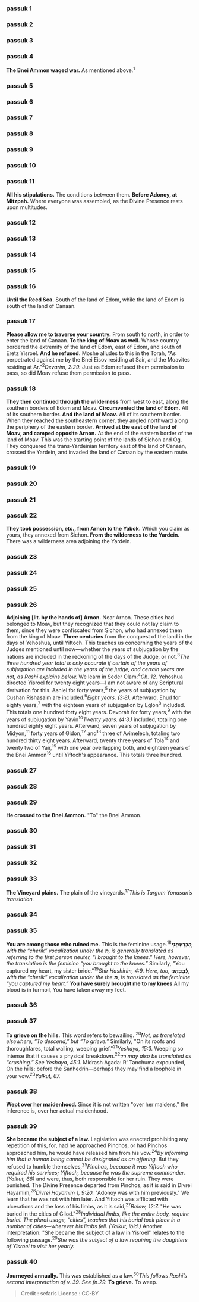 
### passuk 1

### passuk 2

### passuk 3

### passuk 4
<b> The Bnei Ammon waged war.</b> As mentioned above.<sup>1</sup><i class="footnote"></i>

### passuk 5

### passuk 6

### passuk 7

### passuk 8

### passuk 9

### passuk 10

### passuk 11
<b> All his stipulations.</b> The conditions between them.
<b>Before Adonoy, at Mitzpah.</b> Where everyone was assembled, as the Divine Presence rests upon multitudes.

### passuk 12

### passuk 13

### passuk 14

### passuk 15

### passuk 16
<b> Until the Reed Sea.</b> South of the land of Edom, while the land of Edom is south of the land of Canaan.

### passuk 17
<b> Please allow me to traverse your country.</b> From south to north, in order to enter the land of Canaan.
<b>To the king of Moav as well.</b> Whose country bordered the extremity of the land of Edom, east of Edom, and south of Eretz Yisroel.
<b>And he refused.</b> Moshe alludes to this in the Torah, "As perpetrated against me by the Bnei Eisov residing at Sair, and the Moavites residing at Ar."<sup>2</sup><i class="footnote">Devarim, 2:29.</i> Just as Edom refused them permission to pass, so did Moav refuse them permission to pass.

### passuk 18
<b> They then continued through the wilderness</b> from west to east, along the southern borders of Edom and Moav.
<b>Circumvented the land of Edom.</b> All of its southern border.
<b>And the land of Moav.</b> All of its southern border. When they reached the southeastern corner, they angled northward along the periphery of the eastern border.
<b>Arrived at the east of the land of Moav, and camped opposite Arnon.</b> At the end of the eastern border of the land of Moav. This was the starting point of the lands of Sichon and Og. They conquered the trans-Yardeinian territory east of the land of Canaan, crossed the Yardein, and invaded the land of Canaan by the eastern route.

### passuk 19

### passuk 20

### passuk 21

### passuk 22
<b> They took possession, etc., from Arnon to the Yabok.</b> Which you claim as yours, they annexed from Sichon.
<b>From the wilderness to the Yardein.</b> There was a wilderness area adjoining the Yardein.

### passuk 23

### passuk 24

### passuk 25

### passuk 26
<b> Adjoining [lit. by the hands of] Arnon.</b> Near Arnon. These cities had belonged to Moav, but they recognized that they could not lay claim to them, since they were confiscated from Sichon, who had annexed them from the king of Moav.
<b>Three centuries</b> from the conquest of the land in the days of Yehoshua, until Yiftoch. This teaches us concerning the years of the Judges mentioned until now—whether the years of subjugation by the nations are included in the reckoning of the days of the Judge, or not.<sup>3</sup><i class="footnote">The three hundred year total is only accurate if certain of the years of subjugation are included in the years of the judge, and certain years are not, as Rashi explains below.</i> We learn in Seder Olam:<sup>4</sup><i class="footnote">Ch. 12.</i> Yehoshua directed Yisroel for twenty eight years—I am not aware of any Scriptural derivation for this. Asniel for forty years,<sup>5</sup><i class="footnote"></i> the years of subjugation by Cushan Rishasaim are included.<sup>6</sup><i class="footnote">Eight years. (3:8).</i> Afterward, Ehud for eighty years,<sup>7</sup><i class="footnote"></i> with the eighteen years of subjugation by Eglon<sup>8</sup><i class="footnote"></i> included. This totals one hundred forty eight years. Devorah for forty years,<sup>9</sup><i class="footnote"></i> with the years of subjugation by Yavin<sup>10</sup><i class="footnote">Twenty years. (4:3.)</i> included, totaling one hundred eighty eight years. Afterward, seven years of subjugation by Midyon,<sup>11</sup><i class="footnote"></i> forty years of Gidon,<sup>12</sup><i class="footnote"></i> and<sup>13</sup><i class="footnote"></i> three of Avimelech, totaling two hundred thirty eight years. Afterward, twenty three years of Tola<sup>14</sup><i class="footnote"></i> and twenty two of Yair,<sup>15</sup><i class="footnote"></i> with one year overlapping both, and eighteen years of the Bnei Ammon<sup>16</sup><i class="footnote"></i> until Yiftoch's appearance. This totals three hundred.

### passuk 27

### passuk 28

### passuk 29
<b> He crossed to the Bnei Ammon.</b> "To" the Bnei Ammon.

### passuk 30

### passuk 31

### passuk 32

### passuk 33
<b> The Vineyard plains.</b> The plain of the vineyards.<sup>17</sup><i class="footnote">This is Targum Yonasan’s translation.</i>

### passuk 34

### passuk 35
<b>You are among those who ruined me.</b> This is the feminine usage.<sup>18</sup><i class="footnote"><span><b>הִכְרַעְתִּנִי</b></span>, with the “<i>cherik</i>” vocalization under the <span><b>ת</b></span>, is generally translated as referring to the first person neuter, “I brought to the knees.” Here, however, the translation is the feminine “you brought to the knees.”</i> Similarly, "You captured my heart, my sister bride."<sup>19</sup><i class="footnote">Shir Hashirim, 4:9. Here, too, <span><b>לִבַּבֽתִּנִי</b></span>, with the “<i>cherik</i>” vocalization under the the <span><b>ת</b></span>, is translated as the feminine “you captured my heart.”</i>
<b> You have surely brought me to my knees</b> All my blood is in turmoil, You have taken away my feet.

### passuk 36

### passuk 37
<b> To grieve on the hills.</b> This word refers to bewailing. <sup>20</sup><i class="footnote">Not, as translated elsewhere, “To descend,” but “To grieve.”</i> Similarly, "On its roofs and thoroughfares, total wailing, weeping grief."<sup>21</sup><i class="footnote">Yeshaya, 15:3.</i> Weeping so intense that it causes a physical breakdown.<sup>22</sup><i class="footnote"><span><b>רד</b></span> may also be translated as “crushing.” See Yeshaya, 45:1.</i> Midrash Agada: R' Tanchuma expounded, On the hills; before the Sanhedrin—perhaps they may find a loophole in your vow.<sup>23</sup><i class="footnote">Yalkut, 67.</i>

### passuk 38
<b> Wept over her maidenhood.</b> Since it is not written "over her maidens," the inference is, over her actual maidenhood.

### passuk 39
<b> She became the subject of a law.</b> Legislation was enacted prohibiting any repetition of this, for, had he approached Pinchos, or had Pinchos approached him, he would have released him from his vow.<sup>24</sup><i class="footnote">By informing him that a human being cannot be designated as an offering.</i> But they refused to humble themselves,<sup>25</sup><i class="footnote">Pinchas, because it was Yiftoch who required his services; Yiftoch, because he was the supreme commander. (Yalkut, 68)</i> and were, thus, both responsible for her ruin. They were punished. The Divine Presence departed from Pinchos, as it is said in Divrei Hayamim,<sup>26</sup><i class="footnote">Divrei Hayamim 1, 9:20.</i> "Adonoy was with him previously." We learn that he was not with him later. And Yiftoch was afflicted with ulcerations and the loss of his limbs, as it is said,<sup>27</sup><i class="footnote">Below, 12:7.</i> "He was buried in the cities of Gilod."<sup>28</sup><i class="footnote">Individual limbs, like the entire body, require burial. The plural usage, “cities”, teaches that his burial took place in a number of cities—wherever his limbs fell. (Yalkut, ibid.)</i> Another interpretation: "She became the subject of a law in Yisroel" relates to the following passage.<sup>29</sup><i class="footnote">She was the subject of a law requiring the daughters of Yisroel to visit her yearly.</i>

### passuk 40
<b> Journeyed annually.</b> This was established as a law.<sup>30</sup><i class="footnote">This follows Rashi’s second interpretation of v. 39. See fn.29.</i>
<b>To grieve.</b> To weep.

>Credit : sefaris
>License : CC-BY